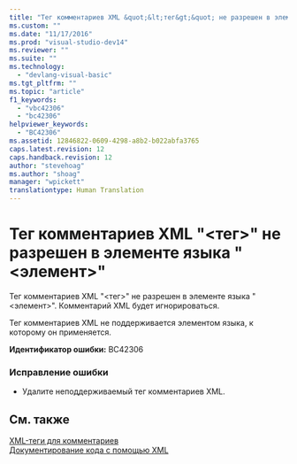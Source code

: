 ```yaml
---
title: "Тег комментариев XML &quot;&lt;тег&gt;&quot; не разрешен в элементе языка &quot;&lt;элемент&gt;&quot; | Microsoft Docs"
ms.custom: ""
ms.date: "11/17/2016"
ms.prod: "visual-studio-dev14"
ms.reviewer: ""
ms.suite: ""
ms.technology: 
  - "devlang-visual-basic"
ms.tgt_pltfrm: ""
ms.topic: "article"
f1_keywords: 
  - "vbc42306"
  - "bc42306"
helpviewer_keywords: 
  - "BC42306"
ms.assetid: 12846822-0609-4298-a8b2-b022abfa3765
caps.latest.revision: 12
caps.handback.revision: 12
author: "stevehoag"
ms.author: "shoag"
manager: "wpickett"
translationtype: Human Translation
---
```

# Тег комментариев XML &quot;&lt;тег&gt;&quot; не разрешен в элементе языка &quot;&lt;элемент&gt;&quot;
Тег комментариев XML "\<тег\>" не разрешен в элементе языка "\<элемент\>". Комментарий XML будет игнорироваться.  
  
 Тег комментариев XML не поддерживается элементом языка, к которому он применяется.  
  
 **Идентификатор ошибки:** BC42306  
  
### Исправление ошибки  
  
-   Удалите неподдерживаемый тег комментариев XML.  
  
## См. также  
 [XML\-теги для комментариев](../../visual-basic/language-reference/xmldoc/recommended-xml-tags-for-documentation-comments.md)   
 [Документирование кода с помощью XML](../../visual-basic/programming-guide/program-structure/documenting-your-code-with-xml.md)